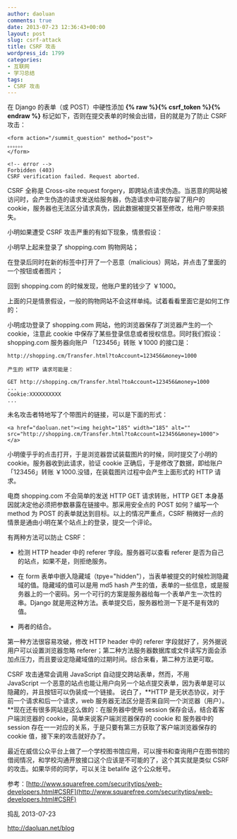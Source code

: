 ```yaml
---
author: daoluan
comments: true
date: 2013-07-23 12:36:43+00:00
layout: post
slug: csrf-attack
title: CSRF 攻击
wordpress_id: 1799
categories:
- 互联网
- 学习总结
tags:
- CSRF 攻击
---
```


在 Django 的表单（或 POST）中硬性添加 **{% raw %}{% csrf_token %}{% endraw %}** 标记如下，否则在提交表单的时候会出错，目的就是为了防止 CSRF 攻击：

    
    <form action="/summit_question" method="post"> 
    。。。。。。
    </form>
    
    <!-- error -->
    Forbidden (403)
    CSRF verification failed. Request aborted.


CSRF 全称是 Cross-site request forgery，即跨站点请求伪造。当恶意的网站被访问时，会产生伪造的请求发送给服务器，伪造请求中可能存留了用户的 cookie，服务器也无法区分请求真伪，因此数据被提交甚至修改，给用户带来损失。

小明如果遭受 CSRF 攻击严重的有如下现象，情景假设：

小明早上起来登录了 shopping.com 购物网站；

在登录后同时在新的标签中打开了一个恶意（malicious）网站，并点击了里面的一个按钮或者图片；

回到 shopping.com 的时候发现，他账户里的钱少了 ￥1000。

上面的只是情景假设，一般的购物网站不会这样单纯。试着看看里面它是如何工作的：

小明成功登录了 shopping.com 网站，他的浏览器保存了浏览器产生的一个 cookie，注意此 cookie 中保存了某些登录信息或者授权信息。同时我们假设：shopping.com 服务器向账户 「123456」转账 ￥1000 的接口是：

    
    http://shopping.cm/Transfer.html?toAccount=123456&money=1000
    
    产生的 HTTP 请求可能是：
    
    GET http://shopping.cm/Transfer.html?toAccount=123456&money=1000
    ...
    Cookie:XXXXXXXXXX
    ...


未名攻击者特地写了个带图片的链接，可以是下面的形式：

    
    <a href="daoluan.net"><img height="185" width="185" alt="" src="http://shopping.cm/Transfer.html?toAccount=123456&money=1000"></a>


小明傻乎乎的点击打开，于是浏览器尝试装载图片的时候，同时提交了小明的 cookie。服务器收到此请求，验证 cookie 正确后，于是修改了数据，即给账户「123456」转账 ￥1000.没错，在装载图片过程中会产生上面形式的 HTTP 请求。

电商 shopping.com 不会简单的发送 HTTP GET 请求转账，HTTP GET 本身基因就决定他必须把参数暴露在链接中。那采用安全点的 POST 如何？编写一个 method 为 POST 的表单就达到目标。以上的情况严重点，CSRF 稍微好一点的情景是通由小明在某个站点上的登录，提交一个评论。

有两种方法可以防止 CSRF：



	
  * 检测 HTTP header 中的 referer 字段。服务器可以查看 referer 是否为自己的站点，如果不是，则拒绝服务。

	
  * 在 form 表单中嵌入隐藏域（tpye="hidden"），当表单被提交的时候检测隐藏域的值。隐藏域的值可以是用 md5 hash 产生的值，表单的一些信息，或是服务器上的一个密码。另一个可行的方案是服务器给每一个表单产生一次性的串。Django 就是用这种方法。表单提交后，服务器检测一下是不是有效的值。

	
  * 两者的结合。


第一种方法很容易攻破，修改 HTTP header 中的 referer 字段就好了，另外据说用户可以设置浏览器忽略 referer；第二种方法服务器数据库或文件读写方面会添加点压力，而且要设定隐藏域值的过期时间。综合来看，第二种方法更可取。

CSRF 攻击通常会调用 JavaScript 自动提交跨站表单，然而，不用 JavaScript 一个恶意的站点也能让用户向另一个站点提交表单，因为表单是可以隐藏的，并且按钮可以伪装成一个链接。 说白了，**HTTP 是无状态协议，对于前一个请求和后一个请求，web 服务器无法区分是否来自同一个浏览器（用户）。**现在还有很多网站是这么做的：在服务器中使用 session 保存会话，结合着客户端浏览器的 cookie，简单来说客户端浏览器保存的 cookie 和 服务器中的 session 存在一一对应的关系，于是只要有第三方获取了客户端浏览器保存的 cookie 值，接下来的攻击就好办了。

最近在威信公众平台上做了一个学校图书馆应用，可以搜书和查询用户在图书馆的借阅情况，和学校沟通开放接口这个应该是不可能的了，这个其实就是类似 CSRF 的攻击。如果华师的同学，可以关注 betalife 这个公众帐号。

参考：[http://www.squarefree.com/securitytips/web-developers.html#CSRF](http://www.squarefree.com/securitytips/web-developers.html#CSRF)

捣乱 2013-07-23

http://daoluan.net/blog
